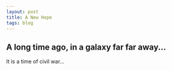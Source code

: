 ```yaml
---
layout: post
title: A New Hope
tags: blog
---
```


## A long time ago, in a galaxy far far away...

It is a time of civil war...